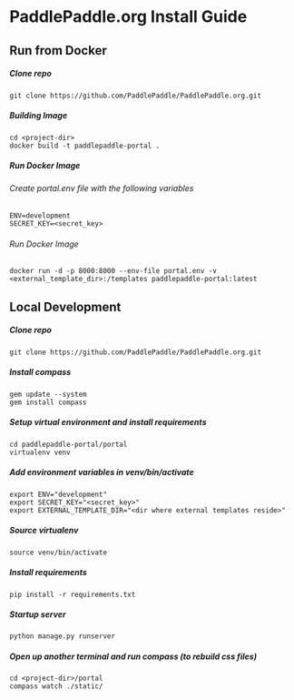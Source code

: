 # PaddlePaddle.org Install Guide

## Run from Docker

##### Clone repo
```
git clone https://github.com/PaddlePaddle/PaddlePaddle.org.git
```

##### Building Image

```
cd <project-dir>
docker build -t paddlepaddle-portal .
```

##### Run Docker Image

###### Create portal.env file with the following variables

```
ENV=development
SECRET_KEY=<secret_key>
```

###### Run Docker Image
```
docker run -d -p 8000:8000 --env-file portal.env -v <external_template_dir>:/templates paddlepaddle-portal:latest
```

## Local Development

##### Clone repo
```
git clone https://github.com/PaddlePaddle/PaddlePaddle.org.git
```

##### Install compass
```
gem update --system
gem install compass
```

##### Setup virtual environment and install requirements
```
cd paddlepaddle-portal/portal
virtualenv venv
```

##### Add environment variables in venv/bin/activate
```
export ENV="development"
export SECRET_KEY="<secret_key>"
export EXTERNAL_TEMPLATE_DIR="<dir where external templates reside>"
```

##### Source virtualenv
```
source venv/bin/activate
```

##### Install requirements
```
pip install -r requirements.txt
```

##### Startup server
```
python manage.py runserver
```

##### Open up another terminal and run compass (to rebuild css files)
```
cd <project-dir>/portal
compass watch ./static/
```